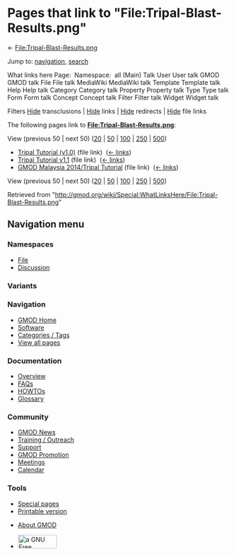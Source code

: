 <div id="mw-page-base" class="noprint">

</div>

<div id="mw-head-base" class="noprint">

</div>

<div id="content" class="mw-body" role="main">

<span id="top"></span>

<div id="mw-js-message" style="display:none;">

</div>



# <span dir="auto">Pages that link to "File:Tripal-Blast-Results.png"</span>

<div id="bodyContent">

<div id="contentSub">

←
[File:Tripal-Blast-Results.png](/wiki/File:Tripal-Blast-Results.png "File:Tripal-Blast-Results.png")

</div>

<div id="jump-to-nav" class="mw-jump">

Jump to: [navigation](#mw-navigation), [search](#p-search)

</div>

<div id="mw-content-text">

What links here Page:  Namespace:  all (Main) Talk User User talk GMOD
GMOD talk File File talk MediaWiki MediaWiki talk Template Template talk
Help Help talk Category Category talk Property Property talk Type Type
talk Form Form talk Concept Concept talk Filter Filter talk Widget
Widget talk

Filters
[Hide](/mediawiki/index.php?title=Special:WhatLinksHere/File:Tripal-Blast-Results.png&hidetrans=1 "Special:WhatLinksHere/File:Tripal-Blast-Results.png")
transclusions \|
[Hide](/mediawiki/index.php?title=Special:WhatLinksHere/File:Tripal-Blast-Results.png&hidelinks=1 "Special:WhatLinksHere/File:Tripal-Blast-Results.png")
links \|
[Hide](/mediawiki/index.php?title=Special:WhatLinksHere/File:Tripal-Blast-Results.png&hideredirs=1 "Special:WhatLinksHere/File:Tripal-Blast-Results.png")
redirects \|
[Hide](/mediawiki/index.php?title=Special:WhatLinksHere/File:Tripal-Blast-Results.png&hideimages=1 "Special:WhatLinksHere/File:Tripal-Blast-Results.png")
file links

The following pages link to
**[File:Tripal-Blast-Results.png](/wiki/File:Tripal-Blast-Results.png "File:Tripal-Blast-Results.png")**:

View (previous 50 \| next 50)
([20](/mediawiki/index.php?title=Special:WhatLinksHere/File:Tripal-Blast-Results.png&limit=20 "Special:WhatLinksHere/File:Tripal-Blast-Results.png")
\|
[50](/mediawiki/index.php?title=Special:WhatLinksHere/File:Tripal-Blast-Results.png&limit=50 "Special:WhatLinksHere/File:Tripal-Blast-Results.png")
\|
[100](/mediawiki/index.php?title=Special:WhatLinksHere/File:Tripal-Blast-Results.png&limit=100 "Special:WhatLinksHere/File:Tripal-Blast-Results.png")
\|
[250](/mediawiki/index.php?title=Special:WhatLinksHere/File:Tripal-Blast-Results.png&limit=250 "Special:WhatLinksHere/File:Tripal-Blast-Results.png")
\|
[500](/mediawiki/index.php?title=Special:WhatLinksHere/File:Tripal-Blast-Results.png&limit=500 "Special:WhatLinksHere/File:Tripal-Blast-Results.png"))

- [Tripal Tutorial
  (v1.0)](/wiki/Tripal_Tutorial_(v1.0) "Tripal Tutorial (v1.0)") (file
  link) ‎ <span class="mw-whatlinkshere-tools">([←
  links](/mediawiki/index.php?title=Special:WhatLinksHere&target=Tripal+Tutorial+%28v1.0%29 "Special:WhatLinksHere"))</span>
- [Tripal Tutorial
  v1.1](/wiki/Tripal_Tutorial_v1.1 "Tripal Tutorial v1.1") (file link) ‎
  <span class="mw-whatlinkshere-tools">([←
  links](/mediawiki/index.php?title=Special:WhatLinksHere&target=Tripal+Tutorial+v1.1 "Special:WhatLinksHere"))</span>
- [GMOD Malaysia 2014/Tripal
  Tutorial](/wiki/GMOD_Malaysia_2014/Tripal_Tutorial "GMOD Malaysia 2014/Tripal Tutorial")
  (file link) ‎ <span class="mw-whatlinkshere-tools">([←
  links](/mediawiki/index.php?title=Special:WhatLinksHere&target=GMOD+Malaysia+2014%2FTripal+Tutorial "Special:WhatLinksHere"))</span>

View (previous 50 \| next 50)
([20](/mediawiki/index.php?title=Special:WhatLinksHere/File:Tripal-Blast-Results.png&limit=20 "Special:WhatLinksHere/File:Tripal-Blast-Results.png")
\|
[50](/mediawiki/index.php?title=Special:WhatLinksHere/File:Tripal-Blast-Results.png&limit=50 "Special:WhatLinksHere/File:Tripal-Blast-Results.png")
\|
[100](/mediawiki/index.php?title=Special:WhatLinksHere/File:Tripal-Blast-Results.png&limit=100 "Special:WhatLinksHere/File:Tripal-Blast-Results.png")
\|
[250](/mediawiki/index.php?title=Special:WhatLinksHere/File:Tripal-Blast-Results.png&limit=250 "Special:WhatLinksHere/File:Tripal-Blast-Results.png")
\|
[500](/mediawiki/index.php?title=Special:WhatLinksHere/File:Tripal-Blast-Results.png&limit=500 "Special:WhatLinksHere/File:Tripal-Blast-Results.png"))

</div>

<div class="printfooter">

Retrieved from
"<http://gmod.org/wiki/Special:WhatLinksHere/File:Tripal-Blast-Results.png>"

</div>

<div id="catlinks" class="catlinks catlinks-allhidden">

</div>

<div class="visualClear">

</div>

</div>

</div>

<div id="mw-navigation">

## Navigation menu

<div id="mw-head">



<div id="left-navigation">

<div id="p-namespaces" class="vectorTabs" role="navigation"
aria-labelledby="p-namespaces-label">

### Namespaces

- <span id="ca-nstab-image"><a href="/wiki/File:Tripal-Blast-Results.png" accesskey="c"
  title="View the file page [c]">File</a></span>
- <span id="ca-talk"><a
  href="/mediawiki/index.php?title=File_talk:Tripal-Blast-Results.png&amp;action=edit&amp;redlink=1"
  accesskey="t"
  title="Discussion about the content page [t]">Discussion</a></span>

</div>

<div id="p-variants" class="vectorMenu emptyPortlet" role="navigation"
aria-labelledby="p-variants-label">

### 

### Variants[](#)

<div class="menu">

</div>

</div>

</div>

<div id="right-navigation">





</div>



</div>

</div>

</div>

<div id="mw-panel">

<div id="p-logo" role="banner">

<a href="/wiki/Main_Page"
style="background-image: url(http://gmod.org/images/GMOD-cogs.png);"
title="Visit the main page"></a>

</div>

<div id="p-Navigation" class="portal" role="navigation"
aria-labelledby="p-Navigation-label">

### Navigation

<div class="body">

- <span id="n-GMOD-Home">[GMOD Home](/wiki/Main_Page)</span>
- <span id="n-Software">[Software](/wiki/GMOD_Components)</span>
- <span id="n-Categories-.2F-Tags">[Categories /
  Tags](/wiki/Categories)</span>
- <span id="n-View-all-pages">[View all
  pages](/wiki/Special:AllPages)</span>

</div>

</div>

<div id="p-Documentation" class="portal" role="navigation"
aria-labelledby="p-Documentation-label">

### Documentation

<div class="body">

- <span id="n-Overview">[Overview](/wiki/Overview)</span>
- <span id="n-FAQs">[FAQs](/wiki/Category:FAQ)</span>
- <span id="n-HOWTOs">[HOWTOs](/wiki/Category:HOWTO)</span>
- <span id="n-Glossary">[Glossary](/wiki/Glossary)</span>

</div>

</div>

<div id="p-Community" class="portal" role="navigation"
aria-labelledby="p-Community-label">

### Community

<div class="body">

- <span id="n-GMOD-News">[GMOD News](/wiki/GMOD_News)</span>
- <span id="n-Training-.2F-Outreach">[Training /
  Outreach](/wiki/Training_and_Outreach)</span>
- <span id="n-Support">[Support](/wiki/Support)</span>
- <span id="n-GMOD-Promotion">[GMOD
  Promotion](/wiki/GMOD_Promotion)</span>
- <span id="n-Meetings">[Meetings](/wiki/Meetings)</span>
- <span id="n-Calendar">[Calendar](/wiki/Calendar)</span>

</div>

</div>

<div id="p-tb" class="portal" role="navigation"
aria-labelledby="p-tb-label">

### Tools

<div class="body">

- <span id="t-specialpages"><a href="/wiki/Special:SpecialPages" accesskey="q"
  title="A list of all special pages [q]">Special pages</a></span>
- <span id="t-print"><a
  href="/mediawiki/index.php?title=Special:WhatLinksHere/File:Tripal-Blast-Results.png&amp;printable=yes"
  rel="alternate" accesskey="p"
  title="Printable version of this page [p]">Printable version</a></span>

</div>

</div>

</div>

</div>

<div id="footer" role="contentinfo">

- <span id="footer-places-about">[About
  GMOD](/wiki/GMOD:About "GMOD:About")</span>

<!-- -->

- <span id="footer-copyrightico">[<img src="http://www.gnu.org/graphics/gfdl-logo-small.png" width="88"
  height="31" alt="a GNU Free Documentation License" />](http://www.gnu.org/licenses/fdl-1.3.html)</span>


<div style="clear:both">

</div>

</div>
